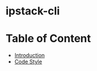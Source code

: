 # ipstack-cli

# Table of Content

* [Introduction](./INTRODUCTION.md)
* [Code Style](./CODESTYLE.md)

